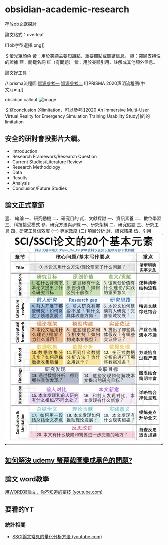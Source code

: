 # obsidian-academic-research
存放ob文獻探討

論文格式：overleaf

![[ob字型選擇.png]]

＄螢光筆顏色
黃：用於突顯主要知識點、重要觀點或關鍵信息。
綠：突顯支持性的證據
藍：關鍵名詞
紅（有問題）
紫：用於突顯引用、註解或其他額外信息。


論文好工具：

// prisma流程圖
[資源參考一](https://wycswimming.blogspot.com/2022/12/PRISMAflowdiagram.html)
[資源參考二](https://mengte.online/archives/13104)
![[PRISMA 2020声明流程图(中文).png]]



obsidian callout
![image](https://forum.obsidian.md/uploads/default/original/3X/7/e/7e01227e6203044edce77bf50c2ded4fe0f0d194.png)


＄寫conclusion 的limitation，可以參考[[2020 An Immersive Multi-User Virtual Reality for Emergency Simulation Training Usability Study]]的的limitation


## 安全的研討會投影片大綱。
- Introduction
- Research Framework/Research Question
- Current Studies/Literature Review
- Research Methodology
- Data
- Results
- Analysis
- Conclusion/Future Studies
## 論文正式章節
壹、 緒論
一、研究動機
二、研究目的
貳、文獻探討
一、資訊素養
二、數位學習
三、科技接受模式
參、研究方法與步驟
一、研究架構
二、研究假設
三、研究工具
四、研究工具信效度
(一) 專家效度
(二) 項目分析
肆、研究結果
伍、引用
![upgit_20240516_1715837183.png](https://raw.githubusercontent.com/kcwc1029/obsidian-upgit-image/main/2024/05/upgit_20240516_1715837183.png)




## [如何解決 udemy 螢幕截圖變成黑色的問題?](https://softnshare.com/awesomescreenshotandudemyblackscreenissue/)



## 論文 word教學
[用WORD寫論文，你不知道的密技 (youtube.com)](https://www.youtube.com/watch?v=gQ7K2hSHqcg)



## 要看的YT
### 統計相關
- [SSCI論文常見的量化分析方法 (youtube.com)](https://www.youtube.com/watch?v=WvWRix5HV2M)

